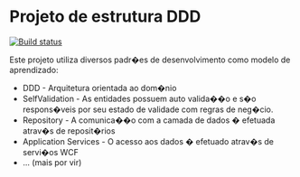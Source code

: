 # Projeto de estrutura DDD

[![Build status](https://ci.appveyor.com/api/projects/status/799cc3qwne3d6el0/branch/master?svg=true)](https://ci.appveyor.com/project/rcdmk/testepraticoddd/branch/master)

Este projeto utiliza diversos padr�es de desenvolvimento como modelo de aprendizado:

* DDD - Arquitetura orientada ao dom�nio
* SelfValidation - As entidades possuem auto valida��o e s�o respons�veis por seu estado de validade com regras de neg�cio.
* Repository - A comunica��o com a camada de dados � efetuada atrav�s de reposit�rios
* Application Services - O acesso aos dados � efetuado atrav�s de servi�os WCF
* ... (mais por vir)
